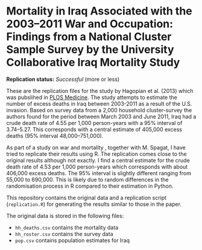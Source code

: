Mortality in Iraq Associated with the 2003–2011 War and Occupation: Findings from a National Cluster Sample Survey by the University Collaborative Iraq Mortality Study
==============

**Replication status:** *Successful* (more or less)

These are the replication files for the study by Hagopian et al. (2013) which was pubslihed in [PLOS Medicine](http://www.plosmedicine.org/article/info%3Adoi%2F10.1371%2Fjournal.pmed.1001533).
The study attempts to estimate the number of excess deaths in Iraq between 2003-2011 as a result of the U.S. invasion. 
Based on survey data from a 2,000 household cluster-survey the authors found for the period between March 2003 and June 2011, Iraq had a crude death rate of 4.55 per 1,000 person-years with a 95% interval of 3.74–5.27. 
This corresponds with a central estimate of 405,000 excess deaths (95% interval 48,000–751,000).

As part of a study on war and mortality , together with M. Spagat, I have tried to replicate their results using R. 
The replication comes close to the original results although not exactly. 
I find a central estimate for the crude death rate of 4.53 per 1,000 person-years which corresponds with about 406,000 excess deaths. 
The 95% interval is slightly different ranging from 55,000 to 690,000. 
This is likely due to random differences in the randomisation process in R compared to their estimation in Python.

This repository contains the original data and a replication script (`replication.R`) for generating the results similar to those in the paper. 

The original data is stored in the following files:

* `hh_deaths.csv` contains the mortality data
* `hh_roster.csv` contains the survey data
* `pop.csv` contains population estimates for Iraq

